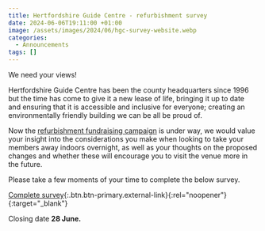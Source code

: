 ```yaml
---
title: Hertfordshire Guide Centre - refurbishment survey
date: 2024-06-06T19:11:00 +01:00
image: /assets/images/2024/06/hgc-survey-website.webp
categories:
  - Announcements
tags: []
---
```

We need your views!

Hertfordshire Guide Centre has been the county headquarters since 1996 but the time has come to give it a new lease of life, bringing it up to date and ensuring that it is accessible and inclusive for everyone; creating an environmentally friendly building we can be all be proud of.

Now the [refurbishment fundraising campaign](/about-us/county-centre/fundraising/) is under way, we would value your insight into the considerations you make when looking to take your members away indoors overnight, as well as your thoughts on the proposed changes and whether these will encourage you to visit the venue more in the future.

Please take a few moments of your time to complete the below survey.

[Complete survey](https://forms.office.com/Pages/ResponsePage.aspx?id=3yob_CzTykeMNWNnWM6OwZj-g9JL5lpMiAybQMCV5zxURDM5T1dVNzVaQjVaOEhPMkZGUzU2WDBJSy4u){:.btn.btn-primary.external-link}{:rel="noopener"}{:target="_blank"}

Closing date **28 June.**
